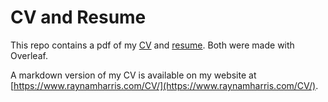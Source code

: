 # CV and Resume

This repo contains a pdf of my [CV](./CV.pdf) and [resume](./resume.pdf). 
Both were made with Overleaf. 

A markdown version of my CV is available on my website at [https://www.raynamharris.com/CV/](https://www.raynamharris.com/CV/).